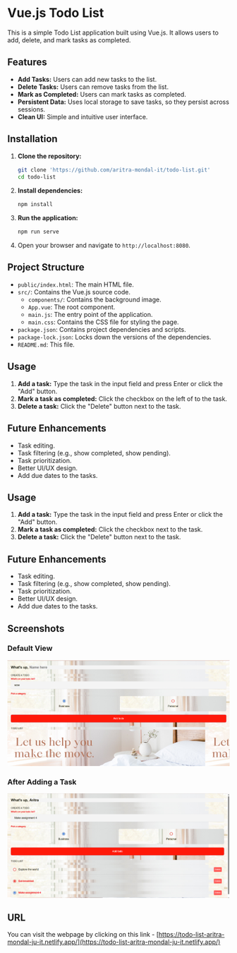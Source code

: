 # Vue.js Todo List

This is a simple Todo List application built using Vue.js. It allows users to add, delete, and mark tasks as completed.

## Features

* **Add Tasks:** Users can add new tasks to the list.
* **Delete Tasks:** Users can remove tasks from the list.
* **Mark as Completed:** Users can mark tasks as completed.
* **Persistent Data:** Uses local storage to save tasks, so they persist across sessions.
* **Clean UI:** Simple and intuitive user interface.

## Installation

1.  **Clone the repository:**
    ```bash
    git clone 'https://github.com/aritra-mondal-it/todo-list.git'
    cd todo-list
    ```
2.  **Install dependencies:**
    ```bash
    npm install
    ```
3.  **Run the application:**
    ```bash
    npm run serve
    ```
4.  Open your browser and navigate to `http://localhost:8080`.

## Project Structure

* `public/index.html`: The main HTML file.
* `src/`: Contains the Vue.js source code.
    * `components/`: Contains the background image.
    * `App.vue`: The root component.
    * `main.js`: The entry point of the application.
    * `main.css`: Contains the CSS file for styling the page.
* `package.json`: Contains project dependencies and scripts.
* `package-lock.json`: Locks down the versions of the dependencies.
* `README.md`: This file.

## Usage

1.  **Add a task:** Type the task in the input field and press Enter or click the "Add" button.
2.  **Mark a task as completed:** Click the checkbox on the left of to the task.
3.  **Delete a task:** Click the "Delete" button next to the task.

## Future Enhancements

* Task editing.
* Task filtering (e.g., show completed, show pending).
* Task prioritization.
* Better UI/UX design.
* Add due dates to the tasks.


## Usage

1.  **Add a task:** Type the task in the input field and press Enter or click the "Add" button.
2.  **Mark a task as completed:** Click the checkbox next to the task.
3.  **Delete a task:** Click the "Delete" button next to the task.

## Future Enhancements

* Task editing.
* Task filtering (e.g., show completed, show pending).
* Task prioritization.
* Better UI/UX design.
* Add due dates to the tasks.

## Screenshots

### Default View

<img src="https://github.com/aritra-mondal-it/todo-list/blob/main/Screenshots/Default-page.png"/>

### After Adding a Task

<img src="https://github.com/aritra-mondal-it/todo-list/blob/main/Screenshots/New-page.png"/>

## URL

You can visit the webpage by clicking on this link - [https://todo-list-aritra-mondal-ju-it.netlify.app/](https://todo-list-aritra-mondal-ju-it.netlify.app/)
